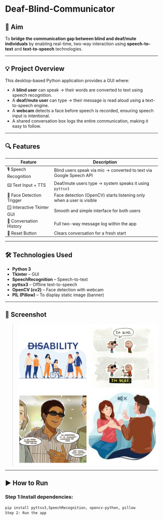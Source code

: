 # Deaf-Blind-Communicator
## 🎯 Aim
To **bridge the communication gap between blind and deaf/mute individuals** by enabling real-time, two-way interaction using **speech-to-text** and **text-to-speech** technologies.

---

## 💡 Project Overview
This desktop-based Python application provides a GUI where:

- A **blind user** can speak → their words are converted to text using speech recognition.
- A **deaf/mute user** can type → their message is read aloud using a text-to-speech engine.
- A **webcam** detects a face before speech is recorded, ensuring speech input is intentional.
- A shared conversation box logs the entire communication, making it easy to follow.

---

## 🔍 Features
| Feature                             | Description                                                                 |
|-------------------------------------|-----------------------------------------------------------------------------|
| 🎙️ Speech Recognition               | Blind users speak via mic → converted to text via Google Speech API        |
| ⌨️ Text Input + TTS                 | Deaf/mute users type → system speaks it using `pyttsx3`                    |
| 🧠 Face Detection Trigger           | Face detection (OpenCV) starts listening only when a user is visible       |
| 🪟 Interactive Tkinter GUI         | Smooth and simple interface for both users                                 |
| 🧾 Conversation History             | Full two-way message log within the app                                    |
| 🔄 Reset Button                     | Clears conversation for a fresh start                                      |

---

## 🛠️ Technologies Used

- **Python 3**
- **Tkinter** – GUI
- **SpeechRecognition** – Speech-to-text
- **pyttsx3** – Offline text-to-speech
- **OpenCV (cv2)** – Face detection with webcam
- **PIL (Pillow)** – To display static image (banner)

---
## 📸 Screenshot

> ![Interface](picture2.jpeg)

---
## ▶️ How to Run

### Step 1:Install dependencies:
```bash
pip install pyttsx3,SpeechRecognition, opencv-python, pillow
Step 2: Run the app

